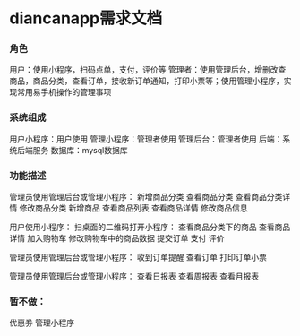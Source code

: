 # diancanapp需求文档

### 角色

用户：使用小程序，扫码点单，支付，评价等
管理者：使用管理后台，增删改查商品，商品分类，查看订单，接收新订单通知，打印小票等；使用管理小程序，实现常用易手机操作的管理事项

### 系统组成

用户小程序：用户使用
管理小程序：管理者使用
管理后台：管理者使用
后端：系统后端服务
数据库：mysql数据库

### 功能描述

管理员使用管理后台或管理小程序：
新增商品分类
查看商品分类
查看商品分类详情
修改商品分类
新增商品
查看商品列表
查看商品详情
修改商品信息

用户使用小程序：
扫桌面的二维码打开小程序：
查看商品分类下的商品
查看商品详情
加入购物车
修改购物车中的商品数据
提交订单
支付
评价

管理员使用管理后台或管理小程序：
收到订单提醒
查看订单
打印订单小票

管理员使用管理后台或管理小程序：
查看日报表
查看周报表
查看月报表

### 暂不做：

优惠券
管理小程序